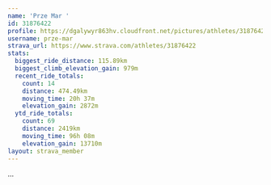 ```yaml
---
name: 'Prze Mar '
id: 31876422
profile: https://dgalywyr863hv.cloudfront.net/pictures/athletes/31876422/22548952/3/large.jpg
username: prze-mar
strava_url: https://www.strava.com/athletes/31876422
stats:
  biggest_ride_distance: 115.89km
  biggest_climb_elevation_gain: 979m
  recent_ride_totals:
    count: 14
    distance: 474.49km
    moving_time: 20h 37m
    elevation_gain: 2872m
  ytd_ride_totals:
    count: 69
    distance: 2419km
    moving_time: 96h 08m
    elevation_gain: 13710m
layout: strava_member
--- 
```

...
